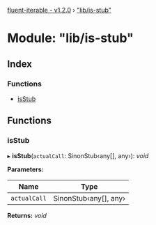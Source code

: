 [fluent-iterable - v1.2.0](../README.md) › ["lib/is-stub"](_lib_is_stub_.md)

# Module: "lib/is-stub"

## Index

### Functions

* [isStub](_lib_is_stub_.md#isstub)

## Functions

###  isStub

▸ **isStub**(`actualCall`: SinonStub‹any[], any›): *void*

**Parameters:**

Name | Type |
------ | ------ |
`actualCall` | SinonStub‹any[], any› |

**Returns:** *void*
